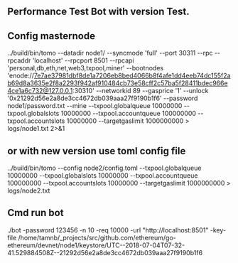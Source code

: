## Performance Test Bot with version Test.
## Config masternode
../build/bin/tomo --datadir node1/ --syncmode 'full' --port 30311 --rpc --rpcaddr 'localhost' --rpcport 8501 --rpcapi 'personal,db,eth,net,web3,txpool,miner' --bootnodes 'enode://7e7ae37981dbf8de1a7206eb8bed4066b8f4afe1dd4eeb74dc155f2ab69d8a3635e2f8a2293f942af910484cb73e58cff2c57ba5f28411bdec966e4ce1a6c732@127.0.0.1:30310' --networkid 89 --gasprice '1' --unlock '0x21292d56e2a8de3cc4672db039aaa27f9190b1f6' --password node1/password.txt --mine  --txpool.globalqueue 10000000 --txpool.globalslots 10000000 --txpool.accountqueue 100000000 --txpool.accountslots 10000000 --targetgaslimit 1000000000 > logs/node1.txt 2>&1
## or with new version use toml config file
../build/bin/tomo --config node2/config.toml  --txpool.globalqueue 10000000 --txpool.globalslots 10000000 --txpool.accountqueue 100000000 --txpool.accountslots 10000000 --targetgaslimit 1000000000 > logs/node2.txt
## Cmd run bot
./bot -password 123456 -n 10 -req 10000 -url "http://localhost:8501" -key-file /home/tamnb/_projects/src/github.com/ethereum/go-ethereum/devnet/node1/keystore/UTC--2018-07-04T07-32-41.529884508Z--21292d56e2a8de3cc4672db039aaa27f9190b1f6